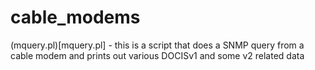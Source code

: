 cable_modems
============


(mquery.pl)[mquery.pl] - this is a script that does a SNMP query from a cable modem and prints out various DOCISv1 and some v2 related data
